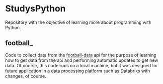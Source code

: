 # StudysPython
Repository with the objective of learning more about programming with Python.


## football_ 
Code to collect data from the [football-data](https://api.football-data.org/v4) api for the purpose of learning how to get data from the api and performing automatic updates to get new data. Of course, this code runs on a local machine, but it was designed for future application in a data processing platform such as Databriks with changes, of course.
